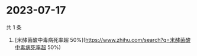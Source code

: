 # 2023-07-17

共 1 条

<!-- BEGIN ZHIHUSEARCH -->
<!-- 最后更新时间 Mon Jul 17 2023 02:11:18 GMT+0800 (China Standard Time) -->
1. [米酵菌酸中毒病死率超 50%](https://www.zhihu.com/search?q=米酵菌酸中毒病死率超 50%)
<!-- END ZHIHUSEARCH -->
